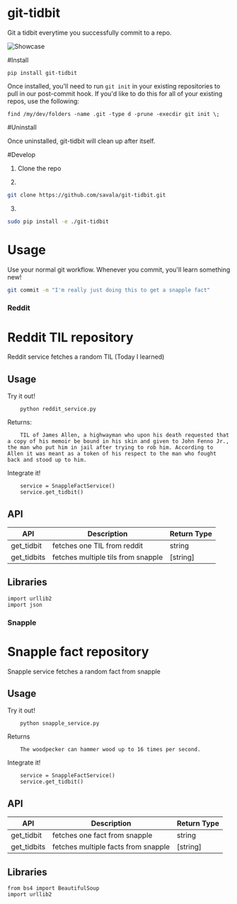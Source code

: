 # git-tidbit
Git a tidbit everytime you successfully commit to a repo.

![Showcase](https://github.com/savala/git-tidbit/blob/master/screenshots/screenshot.png)

#Install
```
pip install git-tidbit
```

Once installed, you'll need to run `git init` in your existing repositories to pull in our
post-commit hook. If you'd like to do this for all of your existing repos, use the following:

`find /my/dev/folders -name .git -type d -prune -execdir git init \;`

#Uninstall

Once uninstalled, git-tidbit will clean up after itself.

#Develop

1. Clone the repo

2.
```sh
git clone https://github.com/savala/git-tidbit.git
```

3.
```sh
sudo pip install -e ./git-tidbit
```


# Usage

Use your normal git workflow. Whenever you commit, you'll learn something new!

```sh
git commit -m "I'm really just doing this to get a snapple fact"
```


### Reddit

Reddit TIL repository
=========

Reddit service fetches a random TIL (Today I learned)


Usage
------

Try it out!
```
    python reddit_service.py
```

Returns:
```
    TIL of James Allen, a highwayman who upon his death requested that a copy of his memoir be bound in his skin and given to John Fenno Jr., the man who put him in jail after trying to rob him. According to Allen it was meant as a token of his respect to the man who fought back and stood up to him.
```

Integrate it!
```
    service = SnappleFactService()
    service.get_tidbit()
```

API
---------

| API         | Description                         | Return Type |
|-------------|-------------------------------------|-------------|
| get_tidbit  | fetches one TIL from reddit         | string      |
| get_tidbits | fetches multiple tils from snapple  | [string]    |

Libraries
-----------

```
import urllib2
import json
```

### Snapple

Snapple fact repository
=========

Snapple service fetches a random fact from snapple


Usage
------

Try it out!
```
    python snapple_service.py
```

Returns
```
    The woodpecker can hammer wood up to 16 times per second.
```
Integrate it!
```
    service = SnappleFactService()
    service.get_tidbit()
```

API
---------

| API       | Description                         | Return Type |
|-----------|-------------------------------------|-------------|
| get_tidbit  | fetches one fact from snapple       | string      |
| get_tidbits | fetches multiple facts from snapple | [string]    |

Libraries
-----------

```
from bs4 import BeautifulSoup
import urllib2
```

